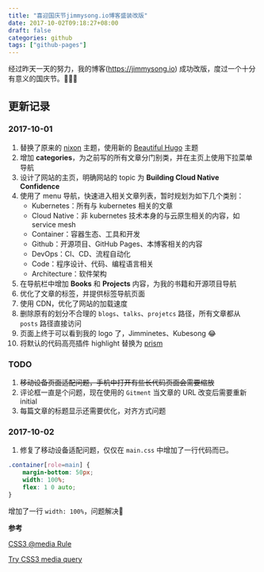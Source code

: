 ```yaml
---
title: "喜迎国庆节jimmysong.io博客盛装改版"
date: 2017-10-02T09:18:27+08:00
draft: false
categories: github
tags: ["github-pages"]
---
```


经过昨天一天的努力，我的博客(https://jimmysong.io) 成功改版，度过一个十分有意义的国庆节。🎈💐👏

## 更新记录

### 2017-10-01

1. 替换了原来的 [nixon](https://themes.gohugo.io/nixon/) 主题，使用新的 [Beautiful Hugo](https://themes.gohugo.io/beautifulhugo/) 主题
2. 增加 **categories**，为之前写的所有文章分门别类，并在主页上使用下拉菜单导航
3. 设计了网站的主页，明确网站的 topic 为 **Building Cloud Native Confidence**
4. 使用了 menu 导航，快速进入相关文章列表，暂时规划为如下几个类别：
   - Kubernetes：所有与 kubernetes 相关的文章
   - Cloud Native：非 kubernetes 技术本身的与云原生相关的内容，如 service mesh
   - Container：容器生态、工具和开发
   - Github：开源项目、GitHub Pages、本博客相关的内容
   - DevOps：CI、CD、流程自动化
   - Code：程序设计、代码、编程语言相关
   - Architecture：软件架构
5. 在导航栏中增加 **Books** 和 **Projects** 内容，为我的书籍和开源项目导航
6. 优化了文章的标签，并提供标签导航页面
7. 使用 CDN，优化了网站的加载速度
8. 删除原有的划分不合理的 `blogs`、`talks`、`projetcs` 路径，所有文章都从 `posts` 路径直接访问
9. 页面上终于可以看到我的 logo 了，Jimminetes、Kubesong 😂
10. 将默认的代码高亮插件 highlight 替换为 [prism](http://prismjs.com/download.html)

### TODO

1. ~~移动设备页面适配问题，手机中打开有些长代码页面会需要缩放~~
2. 评论框一直是个问题，现在使用的 `Gitment` 当文章的 URL 改变后需要重新 initial
3. 每篇文章的标题显示还需要优化，对齐方式问题

### 2017-10-02

1. 修复了移动设备适配问题，仅仅在 `main.css` 中增加了一行代码而已。

```css
.container[role=main] {
    margin-bottom: 50px;
    width: 100%;
    flex: 1 0 auto;
}
```

增加了一行 `width: 100%`，问题解决👏

**参考**

[CSS3 @media Rule](https://www.w3schools.com/cssref/css3_pr_mediaquery.asp)

[Try CSS3 media query](https://www.w3schools.com/cssref/tryit.asp?filename=trycss3_mediaquery)



